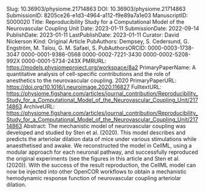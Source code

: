 Slug: 10.36903/physiome.21714863
DOI: 10.36903/physiome.21714863
SubmissionID: 8205ce26-e1d3-4964-a112-f9e89a7a1e03
ManuscriptID: S000020
Title: Reproducibility Study for a Computational Model of the Neurovascular Coupling Unit
Date: 2023-01-11
SubmissionDate: 2022-09-14
PublishDate: 2023-01-11
LastPublishDate: 2023-01-11
Curator: David Nickerson
Kind: Original Article
PubAuthors: Dempsey, S.
    Cedersund, G.
    Engström, M.
    Talou, G. M.
    Safaei, S.
PubAuthorsORCID: 0000-0003-1738-3047
    0000-0001-9386-0568
    0000-0002-7221-3430
    0000-0002-5208-992X
    0000-0001-5734-243X
PMRURL: https://models.physiomeproject.org/workspace/8a2
PrimaryPaperName: A quantitative analysis of cell-specific contributions and the role of anesthetics to the neurovascular coupling. 2020
PrimaryPaperURL: https://doi.org/10.1016/j.neuroimage.2020.116827
FulltextURL: https://physiome.figshare.com/articles/journal_contribution/Reproducibility_Study_for_a_Computational_Model_of_the_Neurovascular_Coupling_Unit/21714863
ArchiveURL: https://physiome.figshare.com/articles/journal_contribution/Reproducibility_Study_for_a_Computational_Model_of_the_Neurovascular_Coupling_Unit/21714863
Abstract: The mechanistic model of neurovascular coupling was developed and studied by Sten et al. (2020). This model describes and predicts the arteriolar dilation data of mice under various stimulations while anaesthetised and awake. We reconstructed the model in CellML, using a modular approach for each neuronal pathway, and successfully reproduced the original experiments (see the figures in this article and Sten et al. (2020)). With the success of the result reproduction, the CellML model can now be injected into other OpenCOR workflows to obtain a mechanistic hemodynamic response function of neurovascular coupling arteriolar dilation.
